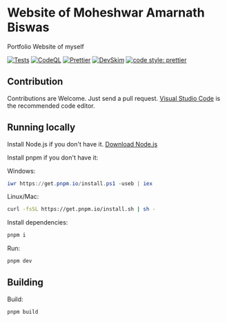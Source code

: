 # Website of Moheshwar Amarnath Biswas

Portfolio Website of myself

[![Tests](https://github.com/fluentmoheshwar/fluentmoheshwar-site/actions/workflows/test.yml/badge.svg)](https://github.com/fluentmoheshwar/fluentmoheshwar-site/actions/workflows/test.yml)
[![CodeQL](https://github.com/fluentmoheshwar/fluentmoheshwar-site/actions/workflows/codeql.yml/badge.svg)](https://github.com/fluentmoheshwar/fluentmoheshwar-site/actions/workflows/codeql.yml)
[![Prettier](https://github.com/fluentmoheshwar/fluentmoheshwar-site/actions/workflows/prettier.yml/badge.svg)](https://github.com/fluentmoheshwar/fluentmoheshwar-site/actions/workflows/prettier.yml)
[![DevSkim](https://github.com/fluentmoheshwar/fluentmoheshwar-site/actions/workflows/devskim.yml/badge.svg)](https://github.com/fluentmoheshwar/fluentmoheshwar-site/actions/workflows/devskim.yml)
[![code style: prettier](https://img.shields.io/badge/code_style-prettier-ff69b4.svg?style=flat-square)](https://github.com/prettier/prettier)

## Contribution

Contributions are Welcome. Just send a pull request. [Visual Studio Code](https://code.visualstudio.com) is the recommended code editor.

## Running locally

Install Node.js if you don't have it. [Download Node.js](https://nodejs.org/)

Install pnpm if you don't have it:

Windows:

```powershell
iwr https://get.pnpm.io/install.ps1 -useb | iex
```

Linux/Mac:

```bash
curl -fsSL https://get.pnpm.io/install.sh | sh -
```

Install dependencies:

```powershell
pnpm i
```

Run:

```powershell
pnpm dev
```

## Building

Build:

```powershell
pnpm build
```
